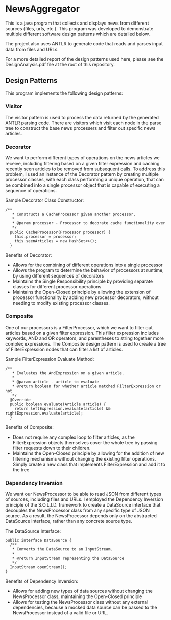 # NewsAggregator

This is a java program that collects and displays news from different sources (files, urls, etc.). This program was developed to demonstrate multiple different software design patterns which are detailed below.

The project also uses ANTLR to generate code that reads and parses input data from files and URLs.

For a more detailed report of the design patterns used here, please see the DesignAnalysis.pdf file at the root of this repository.

## Design Patterns

This program implements the following design patterns:

### Visitor

The visitor pattern is used to process the data returned by the generated ANTLR parsing code. There are visitors which visit each node in the parse tree to construct the base news processers and filter out specific news articles.

### Decorator

We want to perform different types of operations on the news articles we receive, including filtering based on a given filter expression and caching recently seen articles to be removed from subsequent calls. To address this problem, I used an instance of the Decorator pattern by creating multiple processor classes, with each class performing a unique operation, that can be combined into a single processor object that is capable of executing a sequence of operations.

Sample Decorator Class Constructor:
```
/**
   * Constructs a CacheProcessor given another processor.
   *
   * @param processor - Processor to decorate cache functionality over
   */
  public CacheProcessor(Processor processor) {
    this.processor = processor;
    this.seenArticles = new HashSet<>();
  }
```

Benefits of Decorator:
 - Allows for the combining of different operations into a single processor
 - Allows the program to determine the behavior of processors at runtime, by using different sequences of decorators
 - Maintains the Single Responsibility principle by providing separate classes for different processor operations
 - Maintains the Open-Closed principle by allowing the extension of processor functionality by adding new processor decorators, without needing to modify existing processor classes.
 
 ### Composite
 
One of our processors is a FilterProcessor, which we want to filter out articles based on a given filter expression. This filter expression includes keywords, AND and OR operators, and parentheses to string together more complex expressions. The Composite design pattern is used to create a tree of FilterExpression nodes that can filter a list of articles.

Sample FilterExpression Evaluate Method:
```
/**
   * Evaluates the AndExpression on a given article.
   *
   * @param article - article to evaluate
   * @return boolean for whether article matched FilterExpression or not
   */
  @Override
  public boolean evaluate(Article article) {
    return leftExpression.evaluate(article) && rightExpression.evaluate(article);
  }
```

Benefits of Composite:
 - Does not require any complex loop to filter articles, as the FilterExpression objects themselves cover the whole tree by passing filter requests down to their children.
 - Maintains the Open-Closed principle by allowing for the addition of new filtering mechanisms without changing the existing filter operations. Simply create a new class that implements FilterExpression and add it to the tree
 
 ### Dependency Inversion
 
We want our NewsProcessor to be able to read JSON from different types of sources, including files and URLs. I employed the Dependency Inversion principle of the S.O.L.I.D. framework to create a DataSource interface that decouples the NewsProcessor class from any specific type of JSON source. As a result, the NewsProcessor depends only on the abstracted DataSource interface, rather than any concrete source type.

The DataSource Interface:
```
public interface DataSource {
  /**
   * Converts the DataSource to an InputStream.
   *
   * @return InputStream representing the DataSource
   */
  InputStream openStream();
}
```

Benefits of Dependency Inversion:
 - Allows for adding new types of data sources without changing the NewsProcessor class, maintaining the Open-Closed principle
 - Allows for testing the NewsProcessor class without any external dependencies, because a mocked data source can be passed to the NewsProcessor instead of a valid file or URL.
